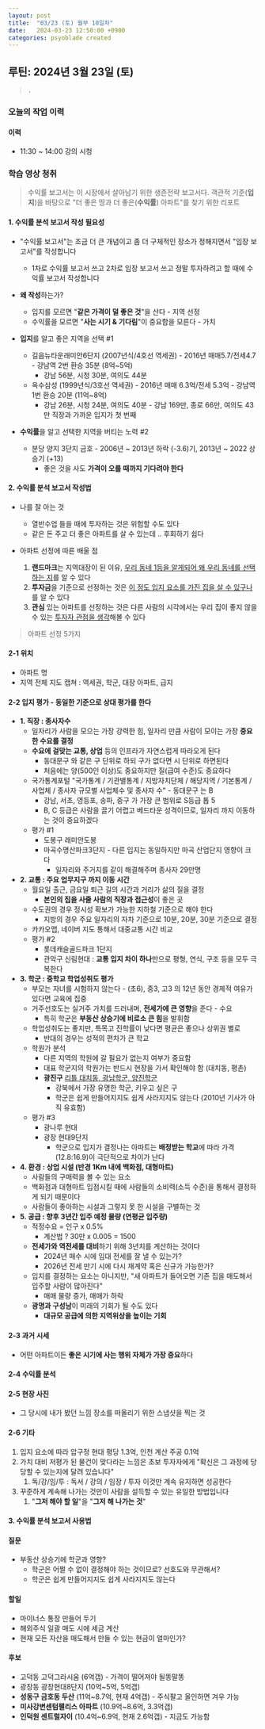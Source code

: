 ```yaml
---
layout: post
title:  "03/23 (토) 월부 10일차"
date:   2024-03-23 12:50:00 +0900
categories: psyoblade created
---
```


## 루틴: 2024년 3월 23일 (토)

>     .

### 오늘의 작업 이력

#### 이력

* 11:30 ~ 14:00 강의 시청

### 학습 영상 청취

>  수익률 보고서는 이 시장에서 살아남기 위한 생존전략 보고서다. 객관적 기준(**입지**)을 바탕으로 "더 좋은 땅과 더 좋은(**수익률**) 아파트"를 찾기 위한 리포트

#### 1. 수익률 분석 보고서 작성 필요성

* "수익률 보고서"는 조금 더 큰 개념이고 좀 더 구체적인 장소가 정해지면서 "임장 보고서"를 작성합니다
  * 1차로 수익률 보고서 쓰고 2차로  임장 보고서 쓰고 정말 투자하려고 할 때에 수익률 보고서 작성합니다

* **왜 작성**하는가?
  * 입지를  모르면  "**같은 가격이 덜 좋은 것**"을 산다 - 지역 선정
  * 수익률을 모르면 "**사는 시기 & 기다림**"이 중요함을 모른다 - 가치
* **입지**를 알고 좋은 지역을 선택 #1
  * 길음뉴타운래미안6단지 (2007년식/4호선 역세권) - 2016년 매매5.7/전세4.7 - 강남역 2번 환승 35분 (8억~5억)
    * 강남 56분, 시청 30분, 여의도 44분
  * 옥수삼성 (1999년식/3호선 역세권) - 2016년 매매 6.3억/전세 5.3억 - 강남역 1번 환승 20분 (11억~8억)
    * 강남 26분, 시청 24분, 여의도 40분 - 강남 169만, 종로 66만, 여의도 43만 직장과 가까운 입지가 첫 번째
* **수익률**을 알고 선택한 지역을 버티는 노력 #2
  * 분당 양지 3단지 금호 - 2006년 ~ 2013년 하락 (-3.6)기, 2013년 ~ 2022 상승기 (+13)
    * 좋은 것을 사도 **가격이 오를 때까지 기다려야 한다**


#### 2. 수익률 분석 보고서 작성법

* 나를 잘 아는 것
  * 열반수업 들을 때에 투자하는 것은 위험할 수도 있다
  * 같은 돈 주고 더 좋은 아파트를 살 수 있는데 .. 후회하기 쉽다

* 아파트 선정에 따른 배울 점
  1. **랜드마크**는 지역대장이 된 이유, <u>우리 동네 1등을 알게되어 왜 우리 동네를 선택하는 지</u>를 알 수 있다
  2. **투자금**을 기준으로 선정하는 것은 <u>이 정도 입지 요소를 가진 집을 살 수 있구나</u>를 알 수 있다
  3. **관심** 있는 아파트를 선정하는 것은 다른 사람의 시각에서는 우리 집이 좋지 않을 수 있는 <u>투자자 관점을 생각</u>해볼 수 있다

>  아파트 선정 5가지 

#### 2-1 위치

* 아파트 명
* 지역 전체 지도 캡쳐 : 역세권, 학군, 대장 아파트, 급지

#### 2-2 입지 평가 - 동일한 기준으로 상대 평가를 한다

* **1. 직장 : 종사자수**
  * 일자리가 사람을 모으는 가장 강력한 힘, 일자리 만큼 사람이 모이는 가장 **중요한 수요를 결정**
  * **수요에 걸맞는 교통, 상업** 등의 인프라가 자연스럽게 따라오게 된다
    * 동대문구 와 같은 구 단위로 하되 구가 없다면 시 단위로 하면된다
    * 처음에는 양(500인 이상)도 중요하지만 질(급여 수준)도 중요하다
  * 국가통계포털 "국가통계 / 기관별통계 / 지방자치단체 / 해당지역 / 기본통계 / 사업체 / 종사자 규모별 사업체수 및 종사자 수" - 동대문구 는 B 
    * 강남, 서초, 영등포, 송파, 중구 가 가장 큰 범위로 S등급 톱 5
    * B, C 등급은 사람을 끌기 어렵고 베드타운 성격이므로, 일자리 까지 이동하는 것이 중요하겠다
  * 평가 #1
    * 도봉구 래미안도봉
    * 마곡수명산파크3단지 - 다른 입지는 동일하지만 마곡 산업단지 영향이 크다 
      * 일자리와 주거지를 같이 해결해주며 종사자 29만명
* **2. 교통 : 주요 업무지구 까지 이동 시간**
  * 월요일 출근, 금요일 퇴근 길의 시간과 거리가 삶의 질을 결정
    * **본인의 집을 사줄 사람의 직장과 접근성**이 좋은 곳
  * 수도권의 경우 정시성 확보가 가능한 지하철 기준으로 해야 한다
    * 지방의 경우 주요 일자리의 자차 기준으로 10분, 20분, 30분 기준으로 결정
  * 카카오맵, 네이버 지도 통해서 대중교통 시간 비교
  * 평가 #2
    * 롯데캐슬골드파크 1단지
    * 관악구 신림현대 : **교통 입지 차이 하나**만으로 평형, 연식, 구조 등을 모두 극복한다
* **3. 학군 : 중학교 학업성취도 평가**
  * 부모는 자녀를 시험하지 않는다 - (초6), 중3, 고3 의 12년 동안 경제적 여유가 있다면 교육에 집중
  * 거주선호도는 실거주 가치를 드러내며, **전세가에 큰 영향**을 준다 - 수요
    * 특히 학군은 **부동산 상승기에 비로소 큰 힘**을 발휘함
  * 학업성취도는 좋지만, 특목고 진학률이 낮다면 평균은 좋으나 상위권 별로
    * 반대의 경우는 성적의 편차가 큰 학교
  * 학원가 분석
    * 다른 지역의 학원에 갈 필요가 없는지 여부가 중요함
    * 대표 학군지의 학원가는 반드시 현장을 가서 확인해야 함 (대치동, 평촌)
    * **광진구** <u>리틀 대치동, 광남학군, 양진학군</u> 
      * 강북에서 가장 유명한 학군, 키우고 싶은 구
      * 학군은 쉽게 만들어지지도 쉽게 사라지지도 않는다 (2010년 기사가 아직 유효함)
  * 평가 #3
    * 광나루 현대
    * 광장 현대9단지
      * 학군으로 입지가 결정나는 아파트는 **배정받는 학교**에 따라 가격(12.8:16.9)이 극단적으로 차이가 난다
* **4. 환경 : 상업 시설 (반경 1Km 내에 백화점, 대형마트)**
  * 사람들의 구매력을 볼 수 있는 요소
  * 백화점과 대형마트 입점시킬 때에 사람들의 소비력(소득 수준)을 통해서 결정하게 되기 때문이다
  * 사람들이 좋아하는 시설과 그렇지 못 한 시설을 구별하는 것
* **5. 공급 : 향후 3년간 입주 예정 물량 (연평균 입주량)** 
  * 적정수요 = 인구 x 0.5%
    * 계산법 ? 30만 x 0.005 = 1500
  * **전세가와 역전세를 대비**하기 위해 3년치를 계산하는 것이다
    * 2024년 매수 시에 임대 전세를 잘 낼 수 있는가?
    * 2026년 전세 만기 시에 다시 재계약 혹은 신규가 가능한가?
  * 입지를 결정하는 요소는 아니지만, "새 아파트가 들어오면 기존 집을 매도해서 입주할 사람이 많아진다"
    * 매매 물량 증가, 매매가 하락
  * **광명과 구성남**이 미래의 기회가 될 수도 있다
    * **대규모 공급에 의한 지역위상을 높이는 기회**

#### 2-3 과거 시세

* 어떤 아파트이든 **좋은 시기에 사는 행위 자체가 가장 중요**하다

#### 2-4 수익률 분석

#### 2-5 현장 사진

* 그 당시에 내가 봤던 느낌 장소를 떠올리기 위한 스냅샷을 찍는 것

#### 2-6 기타

1. 입지 요소에 따라 압구정 현대 평당 1.3억, 인천 계산 주공 0.1억
2. 가치 대비 저평가 된 물건이 맞다라는 느낌은 초보 투자자에게 "확신은 그 과정에 당당할 수 있는지에 달려 있습니다"
   1. 독/강/임/투 : 독서 / 강의 / 임장 / 투자 이것만 계속 유지하면 성공한다
3. 꾸준하게 계속해 나가는 것만이 사람을 설득할 수 있는 유일한 방법입니다
   1. "**그저 해야 할 일**"을 "**그저 해 나가는 것**"

#### 3. 수익률 분석 보고서 사용법

#### 질문

* 부동산 상승기에 학군과 영향?
  * 학군은 어쩔 수 없이 결정해야 하는 것이므로? 선호도와 무관해서?
  * 학군은 쉽게 만들어지지도 쉽게 사라지지도 않는다

#### 할일

* 마이너스 통장 만들어 두기
* 해외주식 일괄 매도 시에 세금 계산
* 현재 모든 자산을 매도해서 만들 수 있는 현금이 얼마인가?

#### 후보

* 고덕동 고덕그라시움 (6억갭) - 가격이 떨어져야 될똥말똥
* 광장동 광장현대8단지 (10억~5억, 5억갭)
* **성동구 금호동 두산** (11억~8.7억, 현재 4억갭) - 주식팔고 올인하면 겨우 가능
* **미사강변센텀팰리스 아파트** (10.9억~8.6억, 3.3억갭)
* **인덕원 센트럴자이** (10.4억~6.9억, 현재 2.6억갭) - 지금도 가능함

